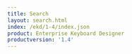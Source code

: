 ```yaml
---
title: Search
layout: search.html
index: /ekd/1-4/index.json
product: Enterprise Keyboard Designer
productversion: '1.4'
---
```




